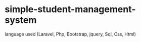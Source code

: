 # simple-student-management-system
language  used (Laravel, Php, Bootstrap, jquery, Sql, Css, Html)
